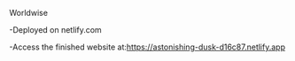 Worldwise

-Deployed on netlify.com

-Access the finished website at:https://astonishing-dusk-d16c87.netlify.app
